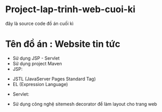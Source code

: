 # Project-lap-trinh-web-cuoi-ki
đây là source code đồ án cuối kì
# Tên đồ án : Website tin tức
 - Sử dụng JSP - Servlet
 - Sử dụng project Maven
 - JSP: 
  + JSTL (JavaServer Pages Standard Tag)
  + EL (Expression Language)
 - Servlet: 
 
 - Sử dụng công nghệ sitemesh decorator để làm layout cho trang web 

